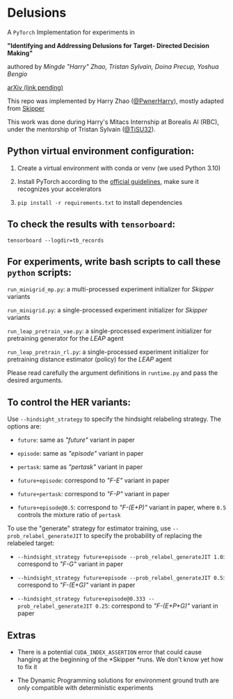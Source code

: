 
# Delusions

  

A `PyTorch` Implementation for experiments in

  

**"Identifying and Addressing Delusions for Target- Directed Decision Making"**

authored by *Mingde "Harry" Zhao, Tristan Sylvain, Doina Precup, Yoshua Bengio*


[arXiv (link pending)](https://arxiv.org/)

  

This repo was implemented by Harry Zhao ([@PwnerHarry](https://github.com/PwnerHarry)), mostly adapted from [Skipper](https://github.com/mila-iqia/Skipper/)


This work was done during Harry's Mitacs Internship at Borealis AI (RBC), under the mentorship of Tristan Sylvain ([@TiSU32](https://github.com/PwnerHarry)).

  

## Python virtual environment configuration:

  
1. Create a virtual environment with conda or venv (we used Python 3.10)

  

2. Install PyTorch according to the [official guidelines](https://pytorch.org/get-started/locally/), make sure it recognizes your accelerators

  

3.  `pip install -r requirements.txt` to install dependencies

  

## To check the results with `tensorboard`:

  

`tensorboard --logdir=tb_records`

  
  

## For experiments, write bash scripts to call these `python` scripts:

  

`run_minigrid_mp.py`: a multi-processed experiment initializer for *Skipper* variants

  

`run_minigrid.py`: a single-processed experiment initializer for *Skipper* variants

  

`run_leap_pretrain_vae.py`: a single-processed experiment initializer for pretraining generator for the *LEAP* agent

  

`run_leap_pretrain_rl.py`: a single-processed experiment initializer for pretraining distance estimator (policy) for the *LEAP* agent

  

Please read carefully the argument definitions in `runtime.py` and pass the desired arguments.

  

## To control the HER variants:

  

Use `--hindsight_strategy` to specify the hindsight relabeling strategy. The options are:

  

-  `future`: same as *"future"* variant in paper

-  `episode`: same as *"episode"* variant in paper

-  `pertask`: same as *"pertask"* variant in paper

-  `future+episode`: correspond to *"F-E"* variant in paper

-  `future+pertask`: correspond to *"F-P"* variant in paper

-  `future+episode@0.5`: correspond to *"F-(E+P)"* variant in paper, where `0.5` controls the mixture ratio of `pertask`

  

To use the "generate" strategy for estimator training, use `--prob_relabel_generateJIT` to specify the probability of replacing the relabeled target:

-  `--hindsight_strategy future+episode --prob_relabel_generateJIT 1.0`: correspond to *"F-G"* variant in paper

-  `--hindsight_strategy future+episode --prob_relabel_generateJIT 0.5`: correspond to *"F-(E+G)"* variant in paper

-  `--hindsight_strategy future+episode@0.333 --prob_relabel_generateJIT 0.25`: correspond to *"F-(E+P+G)"* variant in paper

  

## Extras

- There is a potential `CUDA_INDEX_ASSERTION` error that could cause hanging at the beginning of the *Skipper *runs. We don't know yet how to fix it

- The Dynamic Programming solutions for environment ground truth are only compatible with deterministic experiments

